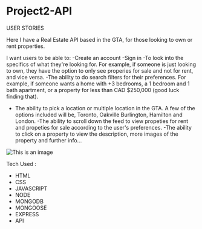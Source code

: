 # Project2-API
USER STORIES

Here I have a Real Estate API based in the GTA, for those looking to own or rent properties.

 I want users to be able to:
 -Create an account
 -Sign in
 -To look into the specifics of what they're looking for. For example, if someone is just looking to own, they have the option to only see properies for sale and not for rent, and vice versa.
 -The ability to do search filters for their preferences. For example, if someone wants a home with +3 bedrooms, a 1 bedroom and 1 bath apartment, or a property for less than CAD $250,000 (good luck finding that).
 - The ability to pick a location or multiple location in the GTA. A few of the options included will be, Toronto, Oakville Burlington, Hamilton and London.
 -The ability to scroll down the feed to view propeties for rent and propeties for sale according to the user's preferences.
 -The ability to click on a property to view the description, more images of the property and further info...

 ![This is an image](/Project-2---API/Agenda.png)

 Tech Used :

 - HTML 
 - CSS
 - JAVASCRIPT
 - NODE
 - MONGODB
 - MONGOOSE
 - EXPRESS
 - API